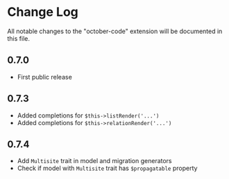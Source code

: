 # Change Log

All notable changes to the "october-code" extension will be documented in this file.

## 0.7.0

- First public release

## 0.7.3

- Added completions for `$this->listRender('...')`
- Added completions for `$this->relationRender('...')`

## 0.7.4

- Add `Multisite` trait in model and migration generators
- Check if model with `Multisite` trait has `$propagatable` property
